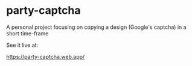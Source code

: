 # party-captcha

A personal project focusing on copying a design (Google's captcha) in a short time-frame

See it live at:

https://party-captcha.web.app/
